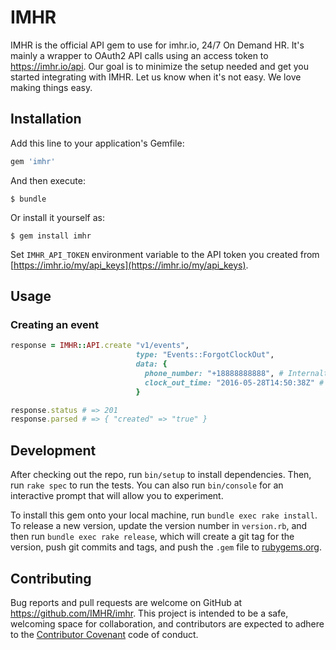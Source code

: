 # IMHR

IMHR is the official API gem to use for imhr.io, 24/7 On Demand HR. It's mainly a wrapper to OAuth2
API calls using an access token to https://imhr.io/api. Our goal is to minimize the setup needed and
get you started integrating with IMHR. Let us know when it's not easy. We love making things easy.

## Installation

Add this line to your application's Gemfile:

```ruby
gem 'imhr'
```

And then execute:

    $ bundle

Or install it yourself as:

    $ gem install imhr


Set `IMHR_API_TOKEN` environment variable to the API token you created from
[https://imhr.io/my/api_keys](https://imhr.io/my/api_keys).

## Usage

### Creating an event

```ruby
response = IMHR::API.create "v1/events",
                            type: "Events::ForgotClockOut",
                            data: {
                              phone_number: "+18888888888", # Internaltional Format
                              clock_out_time: "2016-05-28T14:50:38Z" # ISO 8601 Format
                            }

response.status # => 201
response.parsed # => { "created" => "true" }
```

## Development

After checking out the repo, run `bin/setup` to install dependencies. Then, run `rake spec` to run
the tests. You can also run `bin/console` for an interactive prompt that will allow you to
experiment.

To install this gem onto your local machine, run `bundle exec rake install`. To release a new
version, update the version number in `version.rb`, and then run `bundle exec rake release`,
which will create a git tag for the version, push git commits and tags, and push the `.gem` file to
[rubygems.org](https://rubygems.org).

## Contributing

Bug reports and pull requests are welcome on GitHub at https://github.com/IMHR/imhr. This project is
intended to be a safe, welcoming space for collaboration, and contributors are expected to adhere to
the [Contributor Covenant](http://contributor-covenant.org) code of conduct.

